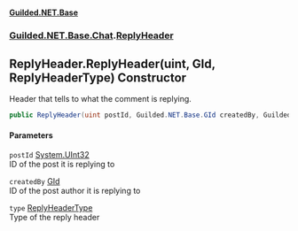 
#### [Guilded.NET.Base](Guilded_NET_Base 'Guilded_NET_Base')
### [Guilded.NET.Base.Chat](Guilded_NET_Base#Guilded_NET_Base_Chat 'Guilded.NET.Base.Chat').[ReplyHeader](ReplyHeader 'Guilded.NET.Base.Chat.ReplyHeader')
## ReplyHeader.ReplyHeader(uint, GId, ReplyHeaderType) Constructor
Header that tells to what the comment is replying.  
```csharp
public ReplyHeader(uint postId, Guilded.NET.Base.GId createdBy, Guilded.NET.Base.Chat.ReplyHeaderType type=Guilded.NET.Base.Chat.ReplyHeaderType.Reply);
```

#### Parameters
<a name='Guilded_NET_Base_Chat_ReplyHeader_ReplyHeader(uint_Guilded_NET_Base_GId_Guilded_NET_Base_Chat_ReplyHeaderType)_postId'></a>
`postId` [System.UInt32](https://docs.microsoft.com/en-us/dotnet/api/System.UInt32 'System.UInt32')  
ID of the post it is replying to
  
<a name='Guilded_NET_Base_Chat_ReplyHeader_ReplyHeader(uint_Guilded_NET_Base_GId_Guilded_NET_Base_Chat_ReplyHeaderType)_createdBy'></a>
`createdBy` [GId](GId 'Guilded.NET.Base.GId')  
ID of the post author it is replying to
  
<a name='Guilded_NET_Base_Chat_ReplyHeader_ReplyHeader(uint_Guilded_NET_Base_GId_Guilded_NET_Base_Chat_ReplyHeaderType)_type'></a>
`type` [ReplyHeaderType](ReplyHeaderType 'Guilded.NET.Base.Chat.ReplyHeaderType')  
Type of the reply header
  
